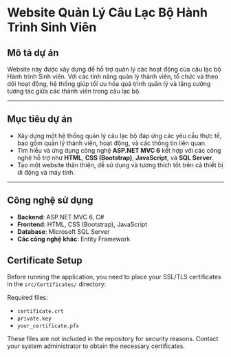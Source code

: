 ﻿# Website Quản Lý Câu Lạc Bộ Hành Trình Sinh Viên

## Mô tả dự án
Website này được xây dựng để hỗ trợ quản lý các hoạt động của câu lạc bộ Hành trình Sinh viên. Với các tính năng quản lý thành viên, tổ chức và theo dõi hoạt động, hệ thống giúp tối ưu hóa quá trình quản lý và tăng cường tương tác giữa các thành viên trong câu lạc bộ.

---

## Mục tiêu dự án
- Xây dựng một hệ thống quản lý câu lạc bộ đáp ứng các yêu cầu thực tế, bao gồm quản lý thành viên, hoạt động, và các thông tin liên quan.
- Tìm hiểu và ứng dụng công nghệ **ASP.NET MVC 6** kết hợp với các công nghệ hỗ trợ như **HTML**, **CSS (Bootstrap)**, **JavaScript**, và **SQL Server**.
- Tạo một website thân thiện, dễ sử dụng và tương thích tốt trên cả thiết bị di động và máy tính.

---

## Công nghệ sử dụng
- **Backend**: ASP.NET MVC 6, C#
- **Frontend**: HTML, CSS (Bootstrap), JavaScript
- **Database**: Microsoft SQL Server
- **Các công nghệ khác**: Entity Framework

## Certificate Setup

Before running the application, you need to place your SSL/TLS certificates in the `src/Certificates/` directory:

Required files:
- `certificate.crt`
- `private.key`
- `your_certificate.pfx`

These files are not included in the repository for security reasons.
Contact your system administrator to obtain the necessary certificates.